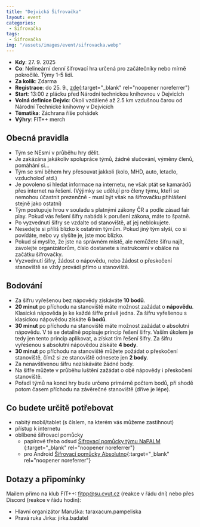 ```yaml
---
title: "Dejvická Šifrovačka"
layout: event
categories:
 - Šifrovačka
tags:
 - Šifrovačka
img: "/assets/images/event/sifrovacka.webp"
---
```


- **Kdy**: 27. 9. 2025
- **Co**: Nelineární denní šifrovací hra určená pro začátečníky nebo mírně pokročilé. Týmy 1-5 lidí.
- **Za kolik**: Zdarma
- **Registrace**: do 25. 9., [zde](https://forms.gle/dtm5AwBNP7Ftwm9q8){:target="_blank" rel="noopener noreferrer"}
- **Start**: 13:00 z plácku před Národní technickou knihovnou v Dejvicích
- **Volná definice Dejvic**: Okolí vzdálené až 2.5 km vzdušnou čarou od Národní Technické knihovny v Dejvicích
- **Tématika**: Záchrana říše pohádek
- **Výhry**: FIT++ merch

## Obecná pravidla
- Tým se NEsmí v průběhu hry dělit.
- Je zakázána jakákoliv spolupráce týmů, žádné slučování, výměny členů, pomáhání si…
- Tým se smí během hry přesouvat jakkoli (kolo, MHD, auto, letadlo, vzducholoď atd.)
- Je povoleno si hledat informace na internetu, ne však ptát se kamarádů přes internet na řešení. (Výjimky se udělují pro členy týmu, kteří se nemohou účastnit prezenčně - musí být však na šifrovačku přihlášeni stejně jako ostatní)
- Tým postupuje hrou v souladu s platnými zákony ČR a podle zásad fair play. Pokud vás řešení šifry nabádá k porušení zákona, máte to špatně.
- Po vyzvednutí šifry se vzdalte od stanoviště, ať jej neblokujete.
- Nesedejte si příliš blízko k ostatním týmům. Pokud jiný tým slyší, co si povídáte, nebo vy slyšíte je, jste moc blízko.
- Pokud si myslíte, že jste na správném místě, ale nemůžete šifru najít, zavolejte organizátorům, číslo dostanete s instrukcemi v obálce na začátku šifrovačky.
- Vyzvednutí šifry, žádost o nápovědu, nebo žádost o přeskočení stanoviště se vždy provádí přímo u stanoviště.

## Bodování
- Za šifru vyřešenou bez nápovědy získáváte **10 bodů**.
- **20 minut** po příchodu na stanoviště máte možnost zažádat o **nápovědu**. Klasická nápověda je ke každé šifře právě jedna. Za šifru vyřešenou s klasickou nápovědou získáte **6 bodů**.
- **30 minut** po příchodu na stanoviště máte možnost zažádat o absolutní nápovědu. V té se detailně popisuje princip řešení šifry. Vaším úkolem je tedy jen tento princip aplikovat, a získat tím řešení šifry. Za šifru vyřešenou s absolutní nápovědou získáte **4 body**.
- **30 minut** po příchodu na stanoviště můžete požádat o přeskočení stanoviště, čímž si ze stanoviště odnesete jen **2 body**.
- Za nenavštívenou šifru nezískáváte žádné body.
- Na šifře můžete v průběhu luštění zažádat o obě nápovědy i přeskočení stanoviště.
- Pořadí týmů na konci hry bude určeno primárně počtem bodů, při shodě potom časem příchodu na závěrečné stanoviště (dříve je lépe).

## Co budete určitě potřebovat
- nabitý mobil/tablet (s číslem, na kterém vás můžeme zastihnout)
- přístup k internetu
- oblíbené šifrovací pomůcky
  - papírové třeba odsud [Šifrovací pomůcky týmu NaPALM ](https://www.napalmne.cz/pomucky/){:target="_blank" rel="noopener noreferrer"}
  - pro Android [Šifrovací pomůcky Absolutno](https://play.google.com/store/apps/details?id=cz.absolutno.sifry&hl=cs){:target="_blank" rel="noopener noreferrer"}

## Dotazy a připomínky
Mailem přímo na klub FIT++: [fitpp@su.cvut.cz](mailto:fitpp@su.cvut.cz) (reakce v řádu dní) nebo přes Discord (reakce v řádu hodin):
- Hlavní organizátor Maruška: taraxacum.pampeliska
- Pravá ruka Jirka: jirka.badatel
